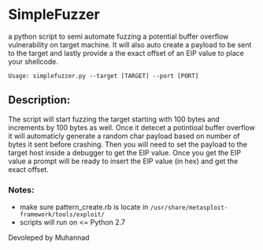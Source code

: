 # SimpleFuzzer
a python script to semi automate fuzzing a potential buffer overflow vulnerability on target machine. It will also auto create a payload to be sent to the target and lastly provide a the exact offset of an EIP value to place your shellcode.

`Usage: simplefuzzer.py --target [TARGET] --port [PORT]`

## Description:
The script will start fuzzing the target starting with 100 bytes and increments by 100 bytes as well. Once it detecet a potintioal buffer overflow it will automaticly generate a random char payload based on number of bytes it sent before crashing. Then you will need to set the payload to the target host inside a debugger to get the EIP value. Once you get the EIP value a prompt will be ready to insert the EIP value (in hex) and get the exact offset.

### Notes:
- make sure pattern_create.rb is locate in `/usr/share/metasploit-framework/tools/exploit/`
- scripts will run on <= Python 2.7

Devoleped by Muhannad
